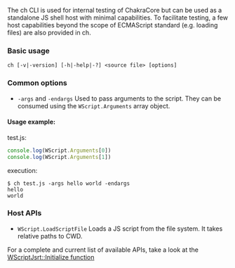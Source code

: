 The ch CLI is used for internal testing of ChakraCore but can be used as a standalone JS shell host with minimal capabilities.
To facilitate testing, a few host capabilities beyond the scope of ECMAScript standard (e.g. loading files) are also provided in ch.


### Basic usage

```
ch [-v|-version] [-h|-help|-?] <source file> [options]
```

### Common options

* `-args` and `-endargs` Used to pass arguments to the script. They can be consumed using the `WScript.Arguments` array object.

#### Usage example:
test.js:
```js
console.log(WScript.Arguments[0])
console.log(WScript.Arguments[1])
```
execution:
```
$ ch test.js -args hello world -endargs
hello
world
```

### Host APIs

* `WScript.LoadScriptFile` Loads a JS script from the file system. It takes relative paths to CWD.

For a complete and current list of available APIs, take a look at the
[WScriptJsrt::Initialize function](https://github.com/Microsoft/ChakraCore/blob/master/bin/ch/WScriptJsrt.cpp)
